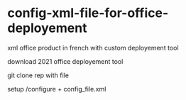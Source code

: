 # config-xml-file-for-office-deployement



xml office product in french with custom deployement tool 

download 2021 office deployement tool

git clone rep with file

setup /configure + config_file.xml
